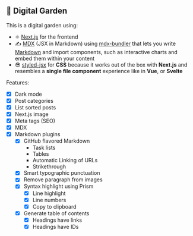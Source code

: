 ## 🌱 Digital Garden

This is a digital garden using:

- ⚛️ [Next.js](https://nextjs.org/) for the frontend
- ✍ [MDX](https://mdxjs.com/) (JSX in Markdown) using [mdx-bundler](https://github.com/kentcdodds/mdx-bundler) that lets you write [Markdown](https://daringfireball.net/projects/markdown/) and import components, such as interactive charts and embed them within your content
- 😎 [styled-jsx](https://github.com/vercel/styled-jsx) for **CSS** because it works out of the box with **Next.js** and resembles a **single file component** experience like in **Vue**, or **Svelte**

Features:

- [x] Dark mode
- [x] Post categories
- [x] List sorted posts
- [x] Next.js image
- [x] Meta tags (SEO)
- [x] MDX
- [x] Markdown plugins
  - [x] GitHub flavored Markdown
    - Task lists
    - Tables
    - Automatic Linking of URLs
    - Strikethrough
  - [x] Smart typographic punctuation
  - [x] Remove paragraph from images
  - [x] Syntax highlight using Prism
    - [x] Line highlight
    - [x] Line numbers
    - [x] Copy to clipboard
  - [x] Generate table of contents
    - [x] Headings have links
    - [x] Headings have IDs
